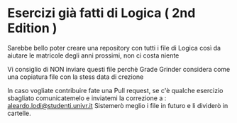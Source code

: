 # Esercizi già fatti di Logica ( 2nd Edition )

Sarebbe bello poter creare una repository con tutti i file di Logica così da aiutare le matricole degli anni prossimi, non ci costa niente

Vi consiglio di NON inviare questi file perchè Grade Grinder considera come una copiatura file con la stess data di crezione

In caso vogliate contribuire fate una Pull request, se c'è qualche esercizio sbagliato comunicatemelo e inviatemi la correzione a : aleardo.lodi@studenti.univr.it
Sistemerò meglio i file in futuro e li dividerò in cartelle.
